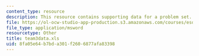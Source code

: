 ```yaml
---
content_type: resource
description: This resource contains supporting data for a problem set.
file: https://ol-ocw-studio-app-production.s3.amazonaws.com/courses/esd-260j-logistics-systems-fall-2006/8fa05e64b7bda301f2606877afa83398_team3data.xls
file_type: application/msword
resourcetype: Other
title: team3data.xls
uid: 8fa05e64-b7bd-a301-f260-6877afa83398
---
```

